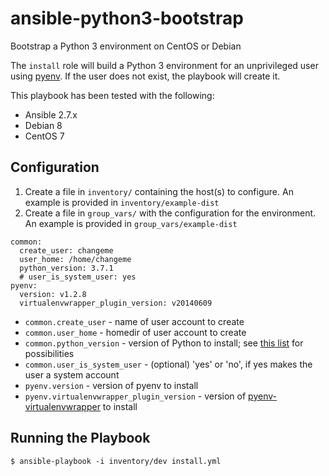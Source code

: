 # ansible-python3-bootstrap

Bootstrap a Python 3 environment on CentOS or Debian

The `install` role will build a Python 3 environment for an unprivileged user using [pyenv](https://github.com/pyenv/pyenv). If the user does not exist, the playbook will create it.

This playbook has been tested with the following:
* Ansible 2.7.x
* Debian 8
* CentOS 7

## Configuration

1. Create a file in `inventory/` containing the host(s) to configure. An example is provided in `inventory/example-dist`
1. Create a file in `group_vars/` with the configuration for the environment. An example is provided in `group_vars/example-dist`

```
common:
  create_user: changeme
  user_home: /home/changeme
  python_version: 3.7.1
  # user_is_system_user: yes
pyenv:
  version: v1.2.8
  virtualenvwrapper_plugin_version: v20140609
```

* `common.create_user` - name of user account to create
* `common.user_home` - homedir of user account to create
* `common.python_version` - version of Python to install; see [this list](https://github.com/pyenv/pyenv/tree/master/plugins/python-build/share/python-build) for possibilities
* `common.user_is_system_user` - (optional) 'yes' or 'no', if yes makes the user a system account
* `pyenv.version` - version of pyenv to install
* `pyenv.virtualenvwrapper_plugin_version` - version of [pyenv-virtualenvwrapper](https://github.com/pyenv/pyenv-virtualenvwrapper) to install

## Running the Playbook

```
$ ansible-playbook -i inventory/dev install.yml
```
